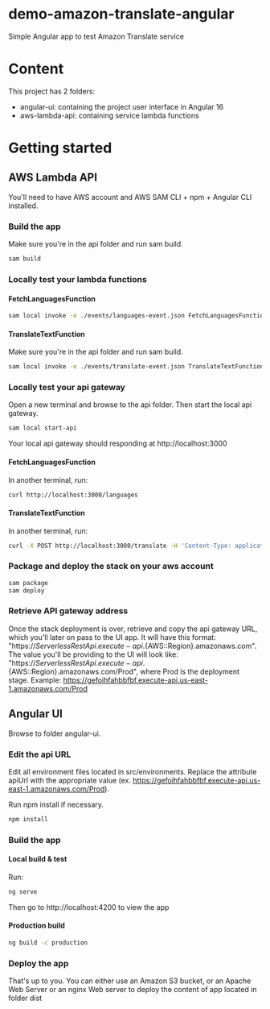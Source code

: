 # demo-amazon-translate-angular
Simple Angular app to test Amazon Translate service

# Content
This project has 2 folders:
* angular-ui: containing the project user interface in Angular 16
* aws-lambda-api: containing service lambda functions

# Getting started

## AWS Lambda API

You'll need to have AWS account and AWS SAM CLI + npm + Angular CLI installed.

### Build the app

Make sure you're in the api folder and run sam build.
```bash
sam build
``` 

### Locally test your lambda functions

#### FetchLanguagesFunction

```bash
sam local invoke -e ./events/languages-event.json FetchLanguagesFunction
```

#### TranslateTextFunction

Make sure you're in the api folder and run sam build.
```bash
sam local invoke -e ./events/translate-event.json TranslateTextFunction
``` 

### Locally test your api gateway

Open a new terminal and browse to the api folder. Then start the local api gateway.

```bash
sam local start-api
``` 
Your local api gateway should responding at http://localhost:3000

#### FetchLanguagesFunction

In another terminal, run:

```bash
curl http://localhost:3000/languages
```

#### TranslateTextFunction

In another terminal, run:

```bash
curl -X POST http://localhost:3000/translate -H 'Content-Type: application/json' -d '{"source":"en","target":"de","text": "Hello World!"}'
```

### Package and deploy the stack on your aws account

```bash
sam package
sam deploy

``` 

### Retrieve API gateway address
Once the stack deployment is over, retrieve and copy the api gateway URL, which you'll later on pass to the UI app.
It will have this format: "https://${ServerlessRestApi}.execute-api.${AWS::Region}.amazonaws.com".
The value you'll be providing to the UI will look like: "https://${ServerlessRestApi}.execute-api.${AWS::Region}.amazonaws.com/Prod", where Prod is the deployment stage.
Example: https://gefoihfahbbfbf.execute-api.us-east-1.amazonaws.com/Prod

## Angular UI
Browse to folder angular-ui.

### Edit the api URL
Edit all environment files located in src/environments. Replace the attribute apiUrl with the appropriate value (ex. https://gefoihfahbbfbf.execute-api.us-east-1.amazonaws.com/Prod).

Run npm install if necessary.
```bash
npm install

```

### Build the app

#### Local build & test

Run:

```bash
ng serve

```

Then go to http://localhost:4200 to view the app

#### Production build
```bash
ng build -c production

```

### Deploy the app
That's up to you. You can either use an Amazon S3 bucket, or an Apache Web Server or an nginx Web server to deploy the content of app located in folder dist
